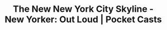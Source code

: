 ---
categories: all_articles articles
provider_display: "pca.st"
provider_name: "pca.st"
favicon_url: None
title: "The New New York City Skyline - New Yorker: Out Loud | Pocket Casts"
published: 2015-07-16
source: http://pca.st/r97b
thumbnail: http://www.newyorker.com/wp-content/uploads/2015/04/out-loud.png
---